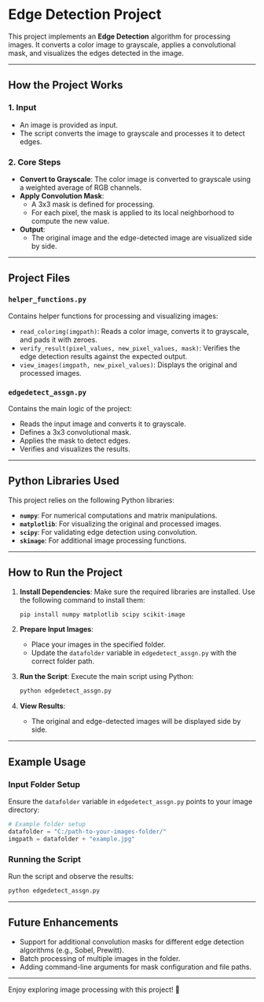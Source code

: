 # Edge Detection Project

This project implements an **Edge Detection** algorithm for processing images. It converts a color image to grayscale, applies a convolutional mask, and visualizes the edges detected in the image.

---

## How the Project Works

### 1. **Input**
- An image is provided as input.
- The script converts the image to grayscale and processes it to detect edges.

### 2. **Core Steps**
- **Convert to Grayscale**: The color image is converted to grayscale using a weighted average of RGB channels.
- **Apply Convolution Mask**:
  - A 3x3 mask is defined for processing.
  - For each pixel, the mask is applied to its local neighborhood to compute the new value.
- **Output**:
  - The original image and the edge-detected image are visualized side by side.

---

## Project Files

### **`helper_functions.py`**
Contains helper functions for processing and visualizing images:
- `read_colorimg(imgpath)`: Reads a color image, converts it to grayscale, and pads it with zeroes.
- `verify_result(pixel_values, new_pixel_values, mask)`: Verifies the edge detection results against the expected output.
- `view_images(imgpath, new_pixel_values)`: Displays the original and processed images.

### **`edgedetect_assgn.py`**
Contains the main logic of the project:
- Reads the input image and converts it to grayscale.
- Defines a 3x3 convolutional mask.
- Applies the mask to detect edges.
- Verifies and visualizes the results.

---

## Python Libraries Used

This project relies on the following Python libraries:

- **`numpy`**: For numerical computations and matrix manipulations.
- **`matplotlib`**: For visualizing the original and processed images.
- **`scipy`**: For validating edge detection using convolution.
- **`skimage`**: For additional image processing functions.

---

## How to Run the Project

1. **Install Dependencies**:
   Make sure the required libraries are installed. Use the following command to install them:
   ```bash
   pip install numpy matplotlib scipy scikit-image
   ```

2. **Prepare Input Images**:
   - Place your images in the specified folder.
   - Update the `datafolder` variable in `edgedetect_assgn.py` with the correct folder path.

3. **Run the Script**:
   Execute the main script using Python:
   ```bash
   python edgedetect_assgn.py
   ```

4. **View Results**:
   - The original and edge-detected images will be displayed side by side.

---

## Example Usage

### Input Folder Setup
Ensure the `datafolder` variable in `edgedetect_assgn.py` points to your image directory:
```python
# Example folder setup
datafolder = "C:/path-to-your-images-folder/"
imgpath = datafolder + "example.jpg"
```

### Running the Script
Run the script and observe the results:
```bash
python edgedetect_assgn.py
```

---

## Future Enhancements
- Support for additional convolution masks for different edge detection algorithms (e.g., Sobel, Prewitt).
- Batch processing of multiple images in the folder.
- Adding command-line arguments for mask configuration and file paths.

---

Enjoy exploring image processing with this project! 🎨
